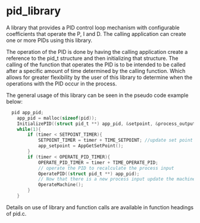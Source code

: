 # pid_library

A library that provides a PID control loop mechanism with configurable coefficients that operate the P, I and D. The calling application can create one or more PIDs using this library.

The operation of the PID is done by having the calling application create a reference to the pid_t structure and then initializing that structure. The calling of the function that operates the PID is to be intended to be called after a specific amount of time determined by the calling function. Which allows for greater flexibility by the user of this library to determine when the operations with the PID occur in the process.

The general usage of this library can be seen in the pseudo code example below: 
```c	
  pid app_pid; 
	app_pid = malloc(sizeof(pid));
	InitializePID((struct pid_t **) app_pid, &setpoint, &process_output, &process_input, 1, 0.0, 0.0);
	while(1){ 
		if (timer < SETPOINT_TIMER){
			SETPOINT_TIMER = timer + TIME_SETPOINT; //update set point 
			app_setpoint = AppGetSetPoint(); 
		} 
		if (timer < OPERATE_PID_TIMER){ 
			OPERATE_PID_TIMER = timer + TIME_OPERATE_PID; 
			// operate the PID to recalculate the process input 
			OperatePID((struct pid_t **) app_pid); 
			// Now that there is a new process input update the machine 
			OperateMachine(); 
		} 
	}
```

Details on use of library and function calls are available in function headings of pid.c.
